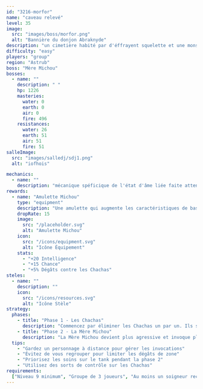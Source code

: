 ```yaml
---
id: "3216-morfor"
name: "caveau relevé"
level: 35
image:
  src: "images/boss/morfor.png"
  alt: "Bannière du donjon Abraknyde"
description: "un cimetière habité par d'éffrayent squelette et une monstre hum "
difficulty: "easy"
players: "group"
region: "Astrub"
boss: "Mère Michou"
bosses:
  - name: ""
    description: " "
    hp: 1226
    masteries:
      water: 0
      earth: 0
      air: 0
      fire: 496
    resistances:
      water: 26
      earth: 51
      air: 51
      fire: 51
salleImage:
  src: "images/salledj/sdj1.png"
  alt: "iofhois"

mechanics:
  - name: ""
    description: "mécanique spéficique de l'état d'âme liée faite attention a vos débuf cela peut être un one shot pur et dur sinon rien de bien compliqué si on a un gros dpt eau dans la team"
rewards:
  - name: "Amulette Michou"
    type: "equipment"
    description: "Une amulette qui augmente les caractéristiques de base et offre un bonus aux dégâts contre les créatures de type Chacha."
    dropRate: 15
    image:
      src: "/placeholder.svg"
      alt: "Amulette Michou"
    icon:
      src: "/icons/equipment.svg"
      alt: "Icône Équipement"
    stats:
      - "+20 Intelligence"
      - "+15 Chance"
      - "+5% Dégâts contre les Chachas"
steles:
  - name: ""
    description: ""
    icon:
      src: "/icons/resources.svg"
      alt: "Icône Stèle"
strategy:
  phases:
    - title: "Phase 1 - Les Chachas"
      description: "Commencez par éliminer les Chachas un par un. Ils sont faibles individuellement mais peuvent être dangereux en groupe. Concentrez vos attaques sur un seul Chacha à la fois."
    - title: "Phase 2 - La Mère Michou"
      description: "La Mère Michou devient plus agressive et invoque plus fréquemment des Chachas. Elle utilise des attaques de zone qui peuvent étourdir. Gardez vos distances et éliminez les Chachas invoqués rapidement."
  tips:
    - "Gardez un personnage à distance pour gérer les invocations"
    - "Évitez de vous regrouper pour limiter les dégâts de zone"
    - "Priorisez les soins sur le tank pendant la phase 2"
    - "Utilisez des sorts de contrôle sur les Chachas"
requirements:
  ["Niveau 9 minimum", "Groupe de 3 joueurs", "Au moins un soigneur recommandé"]
---
```

